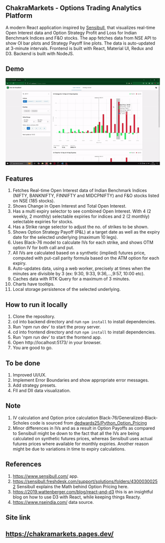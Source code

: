 ## ChakraMarkets - Options Trading Analytics Platform

A modern React application inspired by [Sensibull](https://www.sensibull.com/), that visualizes real-time Open Interest data and Option Strategy Profit and Loss for Indian Benchmark Indices and F&O stocks. The app fetches data from NSE API to show OI bar plots and Strategy Payoff line plots. The data is auto-updated at 3-minute intervals. Frontend is built with React, Material UI, Redux and D3. Backend is built with NodeJS.

## Demo
![Usage Demo](frontend/demo/nse-oi-visualizer-demo.gif)

## Features
1. Fetches Real-time Open Interest data of Indian Benchmark Indices (NIFTY, BANKNIFTY, FINNIFTY and MIDCPNIFTY) and F&O stocks listed on NSE (185 stocks).
2. Shows Change in Open Interest and Total Open Interest.
3. Has a multi expiry selector to see combined Open Interest. With 4 (2 weekly, 2 monthly) selectable expiries for indices and 2 (2 monthly) selectable expiries for stocks.
4. Has a Strike range selector to adjust the no. of strikes to be shown.
5. Shows Option Strategy Payoff (P&L) at a target date as well as the expiry date for the selected underlying (maximum 10 legs).
6. Uses Black-76 model to calculate IVs for each strike, and shows OTM option IV for both call and put.
7. All IVs are calculated based on a synthetic (implied) futures price, computed with put-call parity formula based on the ATM option for each expiry.
8. Auto-updates data, using a web worker, precisely at times when the minutes are divisible by 3 (ex: 9:30, 9:33, 9:36,...,9:57, 10:00 etc).
9. Caches data with RTK Query for a maximum of 3 minutes.
10. Charts have tooltips.
11. Local storage persistence of the selected underlying.

## How to run it locally
1. Clone the repository.
2. cd into backend directory and run `npm install` to install dependencies.
3. Run 'npm run dev' to start the proxy server.
4. cd into frontend directory and run `npm install` to install dependencies.
5. Run 'npm run dev' to start the frontend app.
6. Open http://localhost:5173/ in your browser.
7. You are good to go.

## To be done
1. Improved UI/UX.
2. Implement Error Boundaries and show appropriate error messages.
3. Add strategy presets.
4. FII and DII data visualization.

## Note
1. IV calculation and Option price calculation Black-76/Generalized-Black-Scholes code is sourced from [dedwards25/Python_Option_Pricing](https://github.com/dedwards25/Python_Option_Pricing)
2. Minor differences in IVs and as a result in Option Payoffs as compared to Sensibull might be down to the fact that all the IVs are being calculated on synthetic futures prices, whereas Sensibull uses actual futures prices where available for monthly expiries. Another reason might be due to variations in time to expiry calculations.

## References
1. https://www.sensibull.com/ app.
2. https://sensibull.freshdesk.com/support/solutions/folders/43000300252 Sensibull explains the Math behind Option Pricing here.
3. https://2019.wattenberger.com/blog/react-and-d3 this is an insightful blog on how to use D3 with React, while keeping things Reacty.
4. https://www.nseindia.com/ data source.

## Site link
## https://chakramarkets.pages.dev/
